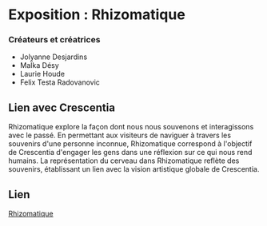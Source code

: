 # Exposition : Rhizomatique
### Créateurs et créatrices
- Jolyanne Desjardins
- MaÏka Désy
- Laurie Houde
- Felix Testa Radovanovic

## Lien avec Crescentia
Rhizomatique explore la façon dont nous nous souvenons et interagissons avec le passé. En permettant aux visiteurs de naviguer à travers les souvenirs d'une personne inconnue, Rhizomatique correspond à l'objectif de Crescentia d'engager les gens dans une réflexion sur ce qui nous rend humains. La représentation du cerveau dans Rhizomatique reflète des souvenirs, établissant un lien avec la vision artistique globale de Crescentia.

## Lien 
[Rhizomatique](https://tim-montmorency.com/2024/projets/Rhizomatique/docs/web/index.html)
